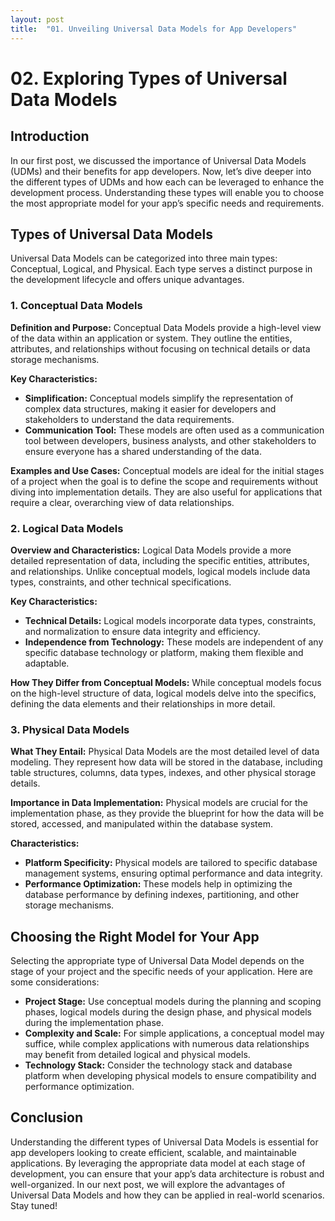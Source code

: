 ```yaml
---
layout: post
title:  "01. Unveiling Universal Data Models for App Developers"
---
```

# 02. Exploring Types of Universal Data Models

## Introduction

In our first post, we discussed the importance of Universal Data Models (UDMs) and their benefits for app developers. Now, let’s dive deeper into the different types of UDMs and how each can be leveraged to enhance the development process. Understanding these types will enable you to choose the most appropriate model for your app’s specific needs and requirements.

## Types of Universal Data Models

Universal Data Models can be categorized into three main types: Conceptual, Logical, and Physical. Each type serves a distinct purpose in the development lifecycle and offers unique advantages.

### 1. Conceptual Data Models

**Definition and Purpose:** Conceptual Data Models provide a high-level view of the data within an application or system. They outline the entities, attributes, and relationships without focusing on technical details or data storage mechanisms.

**Key Characteristics:**
- **Simplification:** Conceptual models simplify the representation of complex data structures, making it easier for developers and stakeholders to understand the data requirements.
- **Communication Tool:** These models are often used as a communication tool between developers, business analysts, and other stakeholders to ensure everyone has a shared understanding of the data.

**Examples and Use Cases:** Conceptual models are ideal for the initial stages of a project when the goal is to define the scope and requirements without diving into implementation details. They are also useful for applications that require a clear, overarching view of data relationships.

### 2. Logical Data Models

**Overview and Characteristics:** Logical Data Models provide a more detailed representation of data, including the specific entities, attributes, and relationships. Unlike conceptual models, logical models include data types, constraints, and other technical specifications.

**Key Characteristics:**
- **Technical Details:** Logical models incorporate data types, constraints, and normalization to ensure data integrity and efficiency.
- **Independence from Technology:** These models are independent of any specific database technology or platform, making them flexible and adaptable.

**How They Differ from Conceptual Models:** While conceptual models focus on the high-level structure of data, logical models delve into the specifics, defining the data elements and their relationships in more detail.

### 3. Physical Data Models

**What They Entail:** Physical Data Models are the most detailed level of data modeling. They represent how data will be stored in the database, including table structures, columns, data types, indexes, and other physical storage details.

**Importance in Data Implementation:** Physical models are crucial for the implementation phase, as they provide the blueprint for how the data will be stored, accessed, and manipulated within the database system.

**Characteristics:**
- **Platform Specificity:** Physical models are tailored to specific database management systems, ensuring optimal performance and data integrity.
- **Performance Optimization:** These models help in optimizing the database performance by defining indexes, partitioning, and other storage mechanisms.

## Choosing the Right Model for Your App

Selecting the appropriate type of Universal Data Model depends on the stage of your project and the specific needs of your application. Here are some considerations:

- **Project Stage:** Use conceptual models during the planning and scoping phases, logical models during the design phase, and physical models during the implementation phase.
- **Complexity and Scale:** For simple applications, a conceptual model may suffice, while complex applications with numerous data relationships may benefit from detailed logical and physical models.
- **Technology Stack:** Consider the technology stack and database platform when developing physical models to ensure compatibility and performance optimization.

## Conclusion

Understanding the different types of Universal Data Models is essential for app developers looking to create efficient, scalable, and maintainable applications. By leveraging the appropriate data model at each stage of development, you can ensure that your app’s data architecture is robust and well-organized. In our next post, we will explore the advantages of Universal Data Models and how they can be applied in real-world scenarios. Stay tuned!


